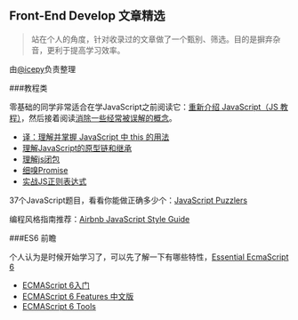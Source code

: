 ## Front-End Develop 文章精选

> 站在个人的角度，针对收录过的文章做了一个甄别、筛选。目的是摒弃杂音，更利于提高学习效率。

由[@icepy](http://weibo.com/2455876310)负责整理

###教程类

零基础的同学非常适合在学JavaScript之前阅读它：[重新介绍 JavaScript（JS 教程）](https://developer.mozilla.org/zh-CN/docs/Web/JavaScript/A_re-introduction_to_JavaScript)，然后接着阅读[消除一些经常被误解的概念](http://bolinfest.com/javascript/misunderstood.html)。

* [译：理解并掌握 JavaScript 中 this 的用法](http://code.mforever78.com/translation/2015/05/19/understand-javascripts-this-with-clarity-and-master-it/)
* [理解JavaScript的原型链和继承](http://blog.oyanglul.us/javascript/understand-prototype.html)
* [理解js闭包](http://www.w3cfuns.com/blog-5435393-5399202.html)
* [细嗅Promise](http://www.cnblogs.com/hustskyking/p/promise.html)
* [实战JS正则表达式](http://www.cnblogs.com/skylar/p/4265490.html)

37个JavaScript题目，看看你能做正确多少个：[JavaScript Puzzlers](http://javascript-puzzlers.herokuapp.com/)

编程风格指南推荐：[Airbnb JavaScript Style Guide](https://github.com/yuche/javascript)

###ES6 前瞻

个人认为是时候开始学习了，可以先了解一下有哪些特性，[Essential EcmaScript 6](http://blog.oyanglul.us/javascript/essential-ecmascript6.html)

* [ECMAScript 6入门](http://es6.ruanyifeng.com/)
* [ECMAScript 6 Features 中文版](https://github.com/ES-CN/es6features/blob/master/README.md)
* [ECMAScript 6 Tools](https://github.com/addyosmani/es6-tools)
